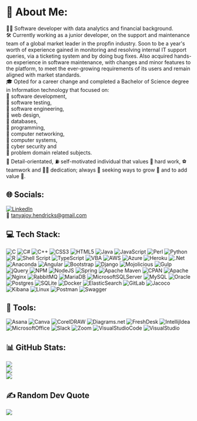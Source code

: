 
<!--
**TanyaHendricks/TanyaHendricks** is a ✨ _special_ ✨ repository because its `README.md` (this file) appears on your GitHub profile.

Here are some ideas to get you started:

- 🔭 I’m currently working on ...
- 🌱 I’m currently learning ...
- 👯 I’m looking to collaborate on ...
- 🤔 I’m looking for help with ...
- 💬 Ask me about ...
- 📫 How to reach me: ...
- 😄 Pronouns: ...
- ⚡ Fun fact: ...
-->

# 💫 About Me:
👩‍💻 Software developer with data analytics and financial background. <br> 🛠 Currently working as a junior developer, on the support and maintenance team of a global market leader in the propfin industry. Soon to be a year's worth of experience gained in monitoring and resolving internal IT support queries, via a ticketing system and by doing bug fixes. Also acquired hands-on experience in software maintenance, with changes and minor features to the platform, to meet the ever-growing requirements of its users and remain aligned with market standards. <br> 🎓 Opted for a career change and completed a Bachelor of Science degree in Information technology that focused on: <br> 📌 software development, <br> 📌 software testing, <br> 📌 software engineering, <br> 📌 web design, <br> 📌 databases, <br> 📌 programming, <br> 📌 computer networking, <br> 📌 computer systems, <br> 📌 cyber security and <br> 📌 problem domain related subjects. <br> 🔎 Detail-orientated, ⛽️ self-motivated individual that values 🧹 hard work, ⚽️  teamwork and 🏋️‍♀️ dedication; always 👀 seeking ways to grow 🌱 and to add value 💎.


## 🌐 Socials:
[![LinkedIn](https://img.shields.io/badge/LinkedIn-%230077B5.svg?logo=linkedin&logoColor=white)](https://www.linkedin.com/in/tanya-hendricks-67bb41225/)
<br> 📧 tanyajoy.hendricks@gmail.com

## 💻 Tech Stack:
![C](https://img.shields.io/badge/c-%2300599C.svg?style=for-the-badge&logo=c&logoColor=white) ![C#](https://img.shields.io/badge/c%23-%23239120.svg?style=for-the-badge&logo=c-sharp&logoColor=white) ![C++](https://img.shields.io/badge/c++-%2300599C.svg?style=for-the-badge&logo=c%2B%2B&logoColor=white) ![CSS3](https://img.shields.io/badge/css3-%231572B6.svg?style=for-the-badge&logo=css3&logoColor=white) ![HTML5](https://img.shields.io/badge/html5-%23E34F26.svg?style=for-the-badge&logo=html5&logoColor=white) ![Java](https://img.shields.io/badge/java-%23ED8B00.svg?style=for-the-badge&logo=java&logoColor=white) ![JavaScript](https://img.shields.io/badge/javascript-%23323330.svg?style=for-the-badge&logo=javascript&logoColor=%23F7DF1E) ![Perl](https://img.shields.io/badge/perl-%2339457E.svg?style=for-the-badge&logo=perl&logoColor=white) ![Python](https://img.shields.io/badge/python-3670A0?style=for-the-badge&logo=python&logoColor=ffdd54) ![R](https://img.shields.io/badge/r-%23276DC3.svg?style=for-the-badge&logo=r&logoColor=white) ![Shell Script](https://img.shields.io/badge/shell_script-%23121011.svg?style=for-the-badge&logo=gnu-bash&logoColor=white) ![TypeScript](https://img.shields.io/badge/typescript-%23007ACC.svg?style=for-the-badge&logo=typescript&logoColor=white) ![VBA](https://img.shields.io/badge/vba-%23121011.svg?style=for-the-badge&logo=vbat&logoColor=white) ![AWS](https://img.shields.io/badge/AWS-%23FF9900.svg?style=for-the-badge&logo=amazon-aws&logoColor=white) ![Azure](https://img.shields.io/badge/azure-%230072C6.svg?style=for-the-badge&logo=azure-devops&logoColor=white) ![Heroku](https://img.shields.io/badge/heroku-%23430098.svg?style=for-the-badge&logo=heroku&logoColor=white) ![.Net](https://img.shields.io/badge/.NET-5C2D91?style=for-the-badge&logo=.net&logoColor=white) ![Anaconda](https://img.shields.io/badge/Anaconda-%2344A833.svg?style=for-the-badge&logo=anaconda&logoColor=white) ![Angular](https://img.shields.io/badge/angular-%23DD0031.svg?style=for-the-badge&logo=angular&logoColor=white) ![Bootstrap](https://img.shields.io/badge/bootstrap-%23563D7C.svg?style=for-the-badge&logo=bootstrap&logoColor=white) ![Django](https://img.shields.io/badge/django-%23092E20.svg?style=for-the-badge&logo=django&logoColor=white) ![Mojolicious](https://img.shields.io/badge/Mojolicious-%23E34F26.svg?style=for-the-badge&logo=mojolicious&logoColor=white) ![Gulp](https://img.shields.io/badge/GULP-%23CF4647.svg?style=for-the-badge&logo=gulp&logoColor=white) ![jQuery](https://img.shields.io/badge/jquery-%230769AD.svg?style=for-the-badge&logo=jquery&logoColor=white) ![NPM](https://img.shields.io/badge/NPM-%23000000.svg?style=for-the-badge&logo=npm&logoColor=white) ![NodeJS](https://img.shields.io/badge/node.js-6DA55F?style=for-the-badge&logo=node.js&logoColor=white) ![Spring](https://img.shields.io/badge/spring-%236DB33F.svg?style=for-the-badge&logo=spring&logoColor=white)  ![Apache Maven](https://img.shields.io/badge/Apache%20Maven-C71A36?style=for-the-badge&logo=Apache%20Maven&logoColor=white) ![CPAN](https://img.shields.io/badge/CPAN-%23000000.svg?style=for-the-badge&logo=CPAN&logoColor=white) ![Apache](https://img.shields.io/badge/apache-%23D42029.svg?style=for-the-badge&logo=apache&logoColor=white) ![Nginx](https://img.shields.io/badge/nginx-%23009639.svg?style=for-the-badge&logo=nginx&logoColor=white) ![RabbitMQ](https://img.shields.io/badge/rabbitmq-FF6C37?style=for-the-badge&logo=rabbitmq&logoColor=white) ![MariaDB](https://img.shields.io/badge/MariaDB-003545?style=for-the-badge&logo=mariadb&logoColor=white) ![MicrosoftSQLServer](https://img.shields.io/badge/Microsoft%20SQL%20Sever-CC2927?style=for-the-badge&logo=microsoft%20sql%20server&logoColor=white) ![MySQL](https://img.shields.io/badge/mysql-%2300f.svg?style=for-the-badge&logo=mysql&logoColor=white) ![Oracle](https://img.shields.io/badge/Oracle-CC2927?style=for-the-badge&logo=oracle&logoColor=white) ![Postgres](https://img.shields.io/badge/postgres-%23316192.svg?style=for-the-badge&logo=postgresql&logoColor=white) ![SQLite](https://img.shields.io/badge/sqlite-%2307405e.svg?style=for-the-badge&logo=sqlite&logoColor=white)  ![Docker](https://img.shields.io/badge/docker-%230db7ed.svg?style=for-the-badge&logo=docker&logoColor=white) ![ElasticSearch](https://img.shields.io/badge/-ElasticSearch-005571?style=for-the-badge&logo=elasticsearch) ![GitLab](https://img.shields.io/badge/gitlab-%23ED8B00.svg?style=for-the-badge&logo=gitlab&logoColor=white) ![Jacoco](https://img.shields.io/badge/jacoco-%23323330.svg?style=for-the-badge&logo=jacoco&logoColor=%23F7DF1E) ![Kibana](https://img.shields.io/badge/Kibana-%23000000.svg?style=for-the-badge&logo=kibana&logoColor=white) ![Linux](https://img.shields.io/badge/Linux-%23121011.svg?style=for-the-badge&logo=linux&logoColor=%23F7DF1E)  ![Postman](https://img.shields.io/badge/Postman-FF6C37?style=for-the-badge&logo=postman&logoColor=white) ![Swagger](https://img.shields.io/badge/-Swagger-%23Clojure?style=for-the-badge&logo=swagger&logoColor=white) 

## 🧰 Tools:
![Asana](https://img.shields.io/badge/asana-%23D42029.svg?style=for-the-badge&logo=Asana&logoColor=white) ![Canva](https://img.shields.io/badge/Canva-%2300C4CC.svg?style=for-the-badge&logo=Canva&logoColor=white) ![CorelDRAW](https://img.shields.io/badge/CorelDRAW-%23239120.svg?style=for-the-badge&logo=CorelDRAW&logoColor=white) ![Diagrams.net](https://img.shields.io/badge/Diagrams.net-%23323330.svg?style=for-the-badge&logo=Diagrams.net&logoColor=%23ED8B00) ![FreshDesk](https://img.shields.io/badge/FreshDesk-%236DB33F.svg?style=for-the-badge&logo=FreshDesk&logoColor=white) ![IntellijIdea](https://img.shields.io/badge/Intellij%20Idea-%23430098.svg?style=for-the-badge&logo=intellij%20idea&logoColor=white) ![MicrosoftOffice](https://img.shields.io/badge/Microsoft%20Office-CC2927?style=for-the-badge&logo=microsoft%20office&logoColor=white) ![Slack](https://img.shields.io/badge/slack-%23121011.svg?style=for-the-badge&logo=slack&logoColor=white) ![Zoom](https://img.shields.io/badge/Zoom-%2300f.svg?style=for-the-badge&logo=Zoom&logoColor=white) ![VisualStudioCode](https://img.shields.io/badge/Visual%20Studio%20Code-%2300599C.svg?style=for-the-badge&logo=Visual%20Studio%20Code&logoColor=white) ![VisualStudio](https://img.shields.io/badge/Visual%20Studio-5C2D91?style=for-the-badge&logo=Visual%20Studio&logoColor=white)

## 📊 GitHub Stats:
![](https://github-readme-stats.vercel.app/api?username=TanyaHendricks&theme=omni&hide_border=true&include_all_commits=true&count_private=true)<br/>
![](https://github-readme-streak-stats.herokuapp.com/?user=TanyaHendricks&theme=omni&hide_border=true)<br/>
![](https://github-readme-stats.vercel.app/api/top-langs/?username=TanyaHendricks&theme=omni&hide_border=true&include_all_commits=true&count_private=true&layout=compact)

## ✍️ Random Dev Quote
![](https://quotes-github-readme.vercel.app/api?type=horizontal&theme=radical)

<!-- Proudly created with GPRM ( https://gprm.itsvg.in ) -->
